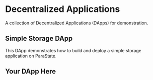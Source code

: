 # Decentralized Applications

A collection of Decentralized Applications (DApps) for demonstration.

## Simple Storage DApp

This DApp demonstrates how to build and deploy a simple storage application on ParaState.

## Your DApp Here
